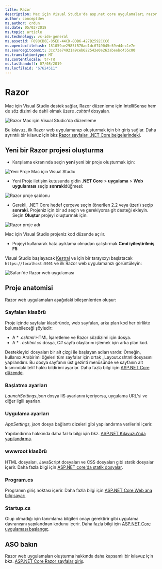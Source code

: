 ```yaml
---
title: Razor
description: Mac için Visual Studio'da asp.net core uygulamaları razor desteği hakkında bilgi
author: conceptdev
ms.author: crdun
ms.date: 05/03/2018
ms.topic: article
ms.technology: vs-ide-general
ms.assetid: F898CB6E-05ED-44CD-8DB6-427B2592CCC6
ms.openlocfilehash: 181059ae2985f570ad1dc0749045e39ed4ec1e7e
ms.sourcegitcommit: 3cc73e74921a9ceb622542e0e263abeebc455c00
ms.translationtype: MT
ms.contentlocale: tr-TR
ms.lasthandoff: 07/08/2019
ms.locfileid: "67624511"
---
```

# <a name="razor"></a>Razor

Mac için Visual Studio destek sağlar, Razor düzenleme için IntelliSense hem de söz dizimi de dahil olmak üzere *.cshtml* dosyaları.

![Razor Mac için Visual Studio'da düzenleme](media/razor-editor.png)

Bu kılavuz, ilk Razor web uygulamanızı oluşturmak için bir giriş sağlar. Daha ayrıntılı bir kılavuz için bkz [Razor sayfaları .NET Core belgelerindeki](/aspnet/core/razor-pages/index).

## <a name="creating-a-new-razor-project"></a>Yeni bir Razor projesi oluşturma

* Karşılama ekranında seçin **yeni** yeni bir proje oluşturmak için:

![Yeni Proje Mac için Visual Studio](media/razor-new.png)

* Yeni Proje iletişim kutusunda gidin **.NET Core** > **uygulama** > **Web uygulaması** seçip **sonraki**düğmesi:

![Razor proje şablonu](media/razor-new-project1.png)

* Gerekli, .NET Core hedef çerçeve seçin (önerilen 2.2 veya üzeri) seçip **sonraki**.  Projeniz için bir ad seçin ve gerekiyorsa git desteği ekleyin. Seçin **Oluştur** projeyi oluşturmak için.

![Razor proje adı](media/razor-new-project2.png)

Mac için Visual Studio projeniz kod düzende açılır.

* Projeyi kullanarak hata ayıklama olmadan çalıştırmak **Cmd iyileştirilmiş F5**

Visual Studio başlayacak [Kestral](https://docs.microsoft.com/aspnet/core/fundamentals/servers/kestrel) ve için bir tarayıcıyı başlatacak `https://localhost:5001` ve ilk Razor web uygulamanızı görüntüleyin:

![Safari'de Razor web uygulaması](media/razor-webapp.png)

## <a name="project-anatomy"></a>Proje anatomisi

Razor web uygulamaları aşağıdaki bileşenlerden oluşur:

### <a name="pages-folder"></a>Sayfaları klasörü

Proje içinde sayfalar klasöründe, web sayfaları, arka plan kod her birlikte bulunabileceği şöyledir:
*    A * *.cshtml* HTML İşaretleme ve Razor sözdizimi için dosya.
*    A * *. cshtml.cs* dosya, C# sayfa olaylarını işlemek için arka plan kod.

Destekleyici dosyaları bir alt çizgi ile başlayan adları vardır. Örneğin, kullanıcı Arabirimi öğeleri tüm sayfalar için ortak _Layout.cshtml dosyasını yapılandırır. Bu dosya sayfanın üst gezinti menüsünde ve sayfanın alt kısmındaki telif hakkı bildirimi ayarlar. Daha fazla bilgi için [ASP.NET Core düzende](https://docs.microsoft.com/aspnet/core/mvc/views/layout).

### <a name="launch-settings"></a>Başlatma ayarları

*LaunchSettings.json* dosya IIS ayarlarını içeriyorsa, uygulama URL'si ve diğer ilgili ayarları.

### <a name="app-settings"></a>Uygulama ayarları

*AppSettings, json* dosya bağlantı dizeleri gibi yapılandırma verilerini içerir.

Yapılandırma hakkında daha fazla bilgi için bkz. [ASP.NET Kılavuzu'nda yapılandırma](https://docs.microsoft.com/aspnet/core/fundamentals/configuration/index).

### <a name="wwwroot-folder"></a>wwwroot klasörü

HTML dosyaları, JavaScript dosyaları ve CSS dosyaları gibi statik dosyalar içerir. Daha fazla bilgi için [ASP.NET core'da statik dosyalar](https://docs.microsoft.com/aspnet/core/fundamentals/static-files).

### <a name="programcs"></a>Program.cs

Programın giriş noktası içerir. Daha fazla bilgi için [ASP.NET Core Web ana bilgisayarı](https://docs.microsoft.com/aspnet/core/fundamentals/host/web-host).

### <a name="startupcs"></a>Startup.cs

Olup olmadığı için tanımlama bilgileri onayı gerektirir gibi uygulama davranışını yapılandıran kodunu içerir. Daha fazla bilgi için [ASP.NET Core uygulaması başlangıç](https://docs.microsoft.com/aspnet/core/fundamentals/startup).

## <a name="see-aso"></a>ASO bakın

Razor web uygulamaları oluşturma hakkında daha kapsamlı bir kılavuz için bkz. [ASP.NET Core Razor sayfalar giriş](https://docs.microsoft.com/aspnet/core/razor-pages/index).
